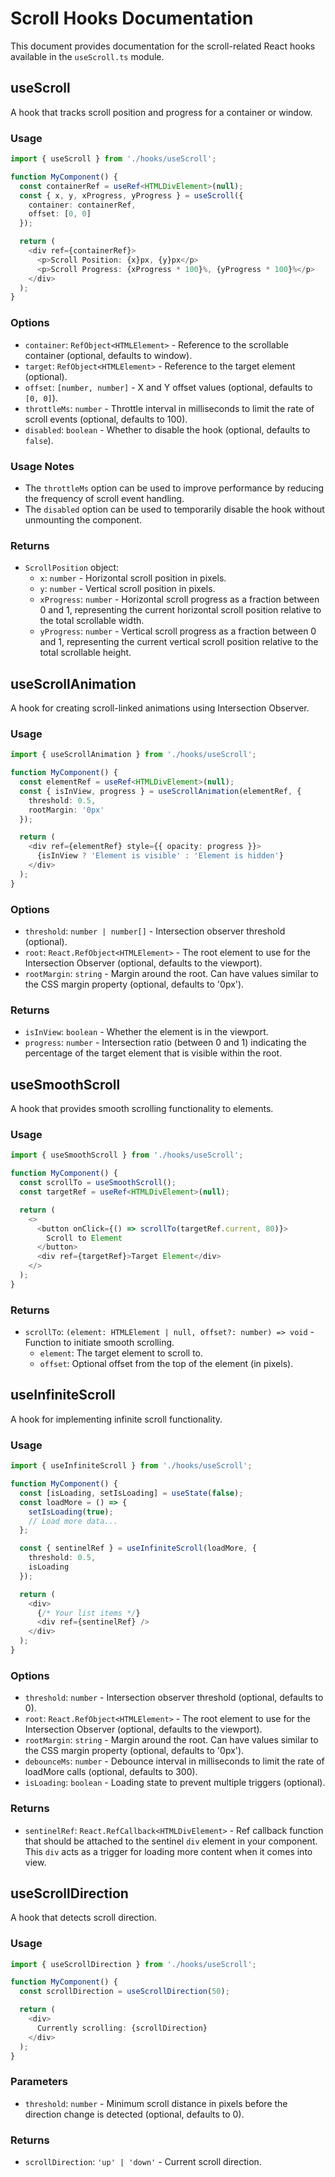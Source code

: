 # Scroll Hooks Documentation

This document provides documentation for the scroll-related React hooks available in the `useScroll.ts` module.

## useScroll

A hook that tracks scroll position and progress for a container or window.

### Usage

```typescript
import { useScroll } from './hooks/useScroll';

function MyComponent() {
  const containerRef = useRef<HTMLDivElement>(null);
  const { x, y, xProgress, yProgress } = useScroll({
    container: containerRef,
    offset: [0, 0]
  });

  return (
    <div ref={containerRef}>
      <p>Scroll Position: {x}px, {y}px</p>
      <p>Scroll Progress: {xProgress * 100}%, {yProgress * 100}%</p>
    </div>
  );
}
```

### Options

-   `container`: `RefObject<HTMLElement>` - Reference to the scrollable container (optional, defaults to window).
-   `target`: `RefObject<HTMLElement>` - Reference to the target element (optional).
-   `offset`: `[number, number]` - X and Y offset values (optional, defaults to `[0, 0]`).
-   `throttleMs`: `number` - Throttle interval in milliseconds to limit the rate of scroll events (optional, defaults to 100).
-   `disabled`: `boolean` - Whether to disable the hook (optional, defaults to `false`).

### Usage Notes

-   The `throttleMs` option can be used to improve performance by reducing the frequency of scroll event handling.
-   The `disabled` option can be used to temporarily disable the hook without unmounting the component.

### Returns

-   `ScrollPosition` object:
    -   `x`: `number` - Horizontal scroll position in pixels.
    -   `y`: `number` - Vertical scroll position in pixels.
    -   `xProgress`: `number` - Horizontal scroll progress as a fraction between 0 and 1, representing the current horizontal scroll position relative to the total scrollable width.
    -   `yProgress`: `number` - Vertical scroll progress as a fraction between 0 and 1, representing the current vertical scroll position relative to the total scrollable height.

## useScrollAnimation

A hook for creating scroll-linked animations using Intersection Observer.

### Usage

```typescript
import { useScrollAnimation } from './hooks/useScroll';

function MyComponent() {
  const elementRef = useRef<HTMLDivElement>(null);
  const { isInView, progress } = useScrollAnimation(elementRef, {
    threshold: 0.5,
    rootMargin: '0px'
  });

  return (
    <div ref={elementRef} style={{ opacity: progress }}>
      {isInView ? 'Element is visible' : 'Element is hidden'}
    </div>
  );
}
```

### Options

-   `threshold`: `number | number[]` - Intersection observer threshold (optional).
-   `root`: `React.RefObject<HTMLElement>` - The root element to use for the Intersection Observer (optional, defaults to the viewport).
-   `rootMargin`: `string` - Margin around the root. Can have values similar to the CSS margin property (optional, defaults to '0px').

### Returns

-   `isInView`: `boolean` - Whether the element is in the viewport.
-   `progress`: `number` - Intersection ratio (between 0 and 1) indicating the percentage of the target element that is visible within the root.

## useSmoothScroll

A hook that provides smooth scrolling functionality to elements.

### Usage

```typescript
import { useSmoothScroll } from './hooks/useScroll';

function MyComponent() {
  const scrollTo = useSmoothScroll();
  const targetRef = useRef<HTMLDivElement>(null);

  return (
    <>
      <button onClick={() => scrollTo(targetRef.current, 80)}>
        Scroll to Element
      </button>
      <div ref={targetRef}>Target Element</div>
    </>
  );
}
```

### Returns

-   `scrollTo`: `(element: HTMLElement | null, offset?: number) => void` - Function to initiate smooth scrolling.
    -   `element`: The target element to scroll to.
    -   `offset`: Optional offset from the top of the element (in pixels).

## useInfiniteScroll

A hook for implementing infinite scroll functionality.

### Usage

```typescript
import { useInfiniteScroll } from './hooks/useScroll';

function MyComponent() {
  const [isLoading, setIsLoading] = useState(false);
  const loadMore = () => {
    setIsLoading(true);
    // Load more data...
  };

  const { sentinelRef } = useInfiniteScroll(loadMore, {
    threshold: 0.5,
    isLoading
  });

  return (
    <div>
      {/* Your list items */}
      <div ref={sentinelRef} />
    </div>
  );
}
```

### Options

-   `threshold`: `number` - Intersection observer threshold (optional, defaults to 0).
-   `root`: `React.RefObject<HTMLElement>` - The root element to use for the Intersection Observer (optional, defaults to the viewport).
-   `rootMargin`: `string` - Margin around the root. Can have values similar to the CSS margin property (optional, defaults to '0px').
-   `debounceMs`: `number` - Debounce interval in milliseconds to limit the rate of loadMore calls (optional, defaults to 300).
-   `isLoading`: `boolean` - Loading state to prevent multiple triggers (optional).

### Returns

-   `sentinelRef`: `React.RefCallback<HTMLDivElement>` - Ref callback function that should be attached to the sentinel `div` element in your component. This `div` acts as a trigger for loading more content when it comes into view.

## useScrollDirection

A hook that detects scroll direction.

### Usage

```typescript
import { useScrollDirection } from './hooks/useScroll';

function MyComponent() {
  const scrollDirection = useScrollDirection(50);

  return (
    <div>
      Currently scrolling: {scrollDirection}
    </div>
  );
}
```

### Parameters

-   `threshold`: `number` - Minimum scroll distance in pixels before the direction change is detected (optional, defaults to 0).

### Returns

-   `scrollDirection`: `'up' | 'down'` - Current scroll direction.

